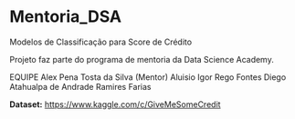 # Mentoria_DSA

Modelos de Classificação para Score de Crédito

Projeto faz parte do programa de mentoria da Data Science Academy.


EQUIPE
Alex Pena Tosta da Silva (Mentor)
Aluisio Igor Rego Fontes
Diego Atahualpa de Andrade Ramires Farias

**Dataset:** https://www.kaggle.com/c/GiveMeSomeCredit
